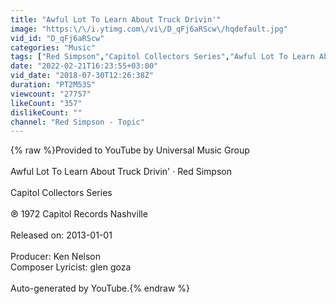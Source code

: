 ```yaml
---
title: "Awful Lot To Learn About Truck Drivin'"
image: "https:\/\/i.ytimg.com\/vi\/D_qFj6aRScw\/hqdefault.jpg"
vid_id: "D_qFj6aRScw"
categories: "Music"
tags: ["Red Simpson","Capitol Collectors Series","Awful Lot To Learn About Truck Drivin'"]
date: "2022-02-21T16:23:55+03:00"
vid_date: "2018-07-30T12:26:38Z"
duration: "PT2M53S"
viewcount: "27757"
likeCount: "357"
dislikeCount: ""
channel: "Red Simpson - Topic"
---
```

{% raw %}Provided to YouTube by Universal Music Group<br /><br />Awful Lot To Learn About Truck Drivin' · Red Simpson<br /><br />Capitol Collectors Series<br /><br />℗ 1972 Capitol Records Nashville<br /><br />Released on: 2013-01-01<br /><br />Producer: Ken Nelson<br />Composer  Lyricist: glen goza<br /><br />Auto-generated by YouTube.{% endraw %}
